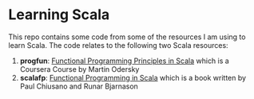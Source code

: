 # Learning Scala

This repo contains some code from some of the resources I am using to learn Scala. The code relates to the following two Scala resources:

1. **progfun**: [Functional Programming Principles in Scala](https://www.coursera.org/course/progfun) which is a Coursera Course by Martin Odersky
2. **scalafp**: [Functional Programming in Scala](https://www.manning.com/books/functional-programming-in-scala) which is a book written by Paul Chiusano and Runar Bjarnason
